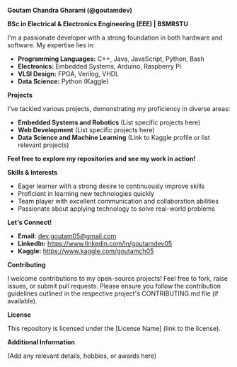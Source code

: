 **Goutam Chandra Gharami (@goutamdev)**

**BSc in Electrical & Electronics Engineering (EEE) | BSMRSTU**

I'm a passionate developer with a strong foundation in both hardware and software. My expertise lies in:

- **Programming Languages:** C++, Java, JavaScript, Python, Bash
- **Electronics:** Embedded Systems, Arduino, Raspberry Pi
- **VLSI Design:** FPGA, Verilog, VHDL
- **Data Science:** Python (Kaggle)

**Projects**

I've tackled various projects, demonstrating my proficiency in diverse areas:

* **Embedded Systems and Robotics** (List specific projects here)
* **Web Development** (List specific projects here)
* **Data Science and Machine Learning** (Link to Kaggle profile or list relevant projects)

**Feel free to explore my repositories and see my work in action!**

**Skills & Interests**

* Eager learner with a strong desire to continuously improve skills
* Proficient in learning new technologies quickly
* Team player with excellent communication and collaboration abilities
* Passionate about applying technology to solve real-world problems

**Let's Connect!**

- **Email:** dev.goutam05@gmail.com
- **LinkedIn:** https://www.linkedin.com/in/goutamdev05
- **Kaggle:** https://www.kaggle.com/goutamch05

**Contributing**

I welcome contributions to my open-source projects! Feel free to fork, raise issues, or submit pull requests. Please ensure you follow the contribution guidelines outlined in the respective project's CONTRIBUTING.md file (if available).

**License**

This repository is licensed under the [License Name] (link to the license).

**Additional Information**

(Add any relevant details, hobbies, or awards here)
